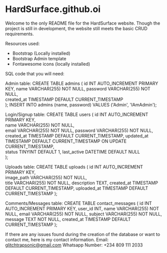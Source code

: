 # HardSurface.github.oi

<!-- welcome -->
Welcome to the only README file for the HardSurface website.
Though the project is still in development, the website still meets the basic CRUD requirements.

<!-- Resources -->
Resources used:
- Bootstrap (Locally installed)
- Bootstrap Admin template
- Fontawesome icons (locally installed)

<!-- For the database -->
<!-- Most codes can be found in the /doc folder -->
<!-- You will need to create a database called "onibodebest" first -->
SQL code that you will need:

<!-- Admin -->
Admin table:
CREATE TABLE admins (
    id INT AUTO_INCREMENT PRIMARY KEY, 
    name VARCHAR(255) NOT NULL, 
    password VARCHAR(255) NOT NULL,  
    created_at TIMESTAMP DEFAULT CURRENT_TIMESTAMP  
);
INSERT INTO admins (name, password) 
VALUES ('Admin', 'IAmAdmin');

<!-- When trying to access the dashboard, you will need to input "Admin" and "IAmAdmin" in the login page -->

<!-- Login/Signup -->
Login/Signup table:
CREATE TABLE users (
    id INT AUTO_INCREMENT PRIMARY KEY,  
    name VARCHAR(255) NOT NULL,   
    email VARCHAR(255) NOT NULL, 
    password VARCHAR(255) NOT NULL, 
    created_at TIMESTAMP DEFAULT CURRENT_TIMESTAMP, 
    updated_at TIMESTAMP DEFAULT CURRENT_TIMESTAMP ON UPDATE CURRENT_TIMESTAMP,  
    status TINYINT DEFAULT 1, 
    last_active DATETIME DEFAULT NULL  
);

<!-- Im sure you noticed that the login table is called users. I did this just to keep it simple since both signup and login use thesame table. -->

<!-- File Uploads -->
Uploads table:
CREATE TABLE uploads (
    id INT AUTO_INCREMENT PRIMARY KEY,  
    image_path VARCHAR(255) NOT NULL,  
    title VARCHAR(255) NOT NULL, 
    description TEXT, 
    created_at TIMESTAMP DEFAULT CURRENT_TIMESTAMP, 
    uploaded_at TIMESTAMP DEFAULT CURRENT_TIMESTAMP 
);

<!-- Comments from the Contact page -->
Comments/Messages table:
CREATE TABLE contact_messages (
    id INT AUTO_INCREMENT PRIMARY KEY, 
    user_id INT, 
    name VARCHAR(255) NOT NULL, 
    email VARCHAR(255) NOT NULL, 
    subject VARCHAR(255) NOT NULL, 
    message TEXT NOT NULL, 
    created_at TIMESTAMP DEFAULT CURRENT_TIMESTAMP
);

If there are any issues found during the creation of the database or want to contact me, here is my contact information.
Email: glitchtrapsonic@gmail.com
Whatsapp Number: +234 809 111 2033

<!-- Thanks you for you time -->